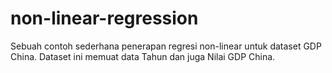 # non-linear-regression

Sebuah contoh sederhana penerapan regresi non-linear untuk dataset GDP China. Dataset ini memuat data Tahun dan juga Nilai GDP China.

